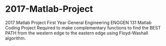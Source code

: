 # 2017-Matlab-Project

2017 Matlab Project
First Year General Engineering ENGGEN 131 Matlab Coding Project
Required to make complementary functions to find the BEST PATH from the western edge to the eastern edge using Floyd-Washall algorithm.
